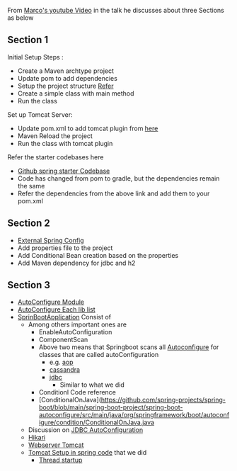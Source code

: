 From [Marco's youtube Video](https://www.youtube.com/watch?v=Ybfo8Dwactg) in the talk he discusses about three Sections as below

## Section 1
Initial Setup Steps :
- Create a Maven archtype project
- Update pom to add dependencies 
- Setup the project structure [Refer](https://stackoverflow.com/questions/10654120/error-could-not-find-or-load-main-class-in-intellij-ide)
- Create a simple class with main method
- Run the class

Set up Tomcat Server:
- Update pom.xml to add tomcat plugin from [here](https://mvnrepository.com/artifact/org.apache.tomcat.embed/tomcat-embed-core/8.5.37)
- Maven Reload the project 
- Run the class with tomcat plugin

Refer the starter codebases here 
- [Github spring starter Codebase](https://github.com/spring-projects/spring-boot/blob/main/spring-boot-project/spring-boot-starters/spring-boot-starter-tomcat/build.gradle)
- Code has changed from pom to gradle, but the dependencies remain the same
- Refer the dependencies from the above link and add them to your pom.xml

## Section 2

- [External Spring Config](https://docs.spring.io/spring-boot/reference/features/external-config.html)
- Add properties file to the project
- Add Conditional Bean creation based on the properties
- Add Maven dependency for jdbc and h2

## Section 3
- [AutoConfigure Module](https://github.com/spring-projects/spring-boot/blob/main/spring-boot-project/spring-boot-autoconfigure/build.gradle)
- [AutoConfigure Each lib list](https://github.com/spring-projects/spring-boot/tree/main/spring-boot-project/spring-boot-autoconfigure/src/main/java/org/springframework/boot/autoconfigure)
- [SprinBootApplication](https://github.com/spring-projects/spring-boot/blob/main/spring-boot-project/spring-boot-autoconfigure/src/main/java/org/springframework/boot/autoconfigure/SpringBootApplication.java) Consist of 
  - Among others important ones are 
    - EnableAutoConfiguration
    - ComponentScan
    - Above two means that Springboot scans all [Autoconfigure](https://github.com/spring-projects/spring-boot/tree/main/spring-boot-project/spring-boot-autoconfigure/src/main/java/org/springframework/boot/autoconfigure) for classes that are called autoConfiguration 
      - e.g. [aop](https://github.com/spring-projects/spring-boot/blob/main/spring-boot-project/spring-boot-autoconfigure/src/main/java/org/springframework/boot/autoconfigure/aop/AopAutoConfiguration.java)
      - [cassandra](https://github.com/spring-projects/spring-boot/blob/main/spring-boot-project/spring-boot-autoconfigure/src/main/java/org/springframework/boot/autoconfigure/cassandra/CassandraAutoConfiguration.java)
      - [jdbc](https://github.com/spring-projects/spring-boot/blob/main/spring-boot-project/spring-boot-autoconfigure/src/main/java/org/springframework/boot/autoconfigure/jdbc/DataSourceAutoConfiguration.java) 
        - Similar to what we did
    - Conditionl Code reference 
    - [ConditionalOnJava](https://github.com/spring-projects/spring-boot/blob/main/spring-boot-project/spring-boot-autoconfigure/src/main/java/org/springframework/boot/autoconfigure/condition/ConditionalOnJava.java
  - Discussion on [JDBC AutoConfiguration](https://github.com/spring-projects/spring-boot/blob/main/spring-boot-project/spring-boot-autoconfigure/src/main/java/org/springframework/boot/autoconfigure/jdbc/DataSourceAutoConfiguration.java)
  - [Hikari](https://github.com/spring-projects/spring-boot/blob/main/spring-boot-project/spring-boot-autoconfigure/src/main/java/org/springframework/boot/autoconfigure/jdbc/DataSourceConfiguration.java)
  - [Webserver Tomcat](https://github.com/spring-projects/spring-boot/blob/main/spring-boot-project/spring-boot-autoconfigure/src/main/java/org/springframework/boot/autoconfigure/web/embedded/EmbeddedWebServerFactoryCustomizerAutoConfiguration.java)
  - [Tomcat Setup in spring code](https://github.com/spring-projects/spring-boot/blob/9def6f86c9f88c405f302d9e044d5ea463cfe1f5/spring-boot-project/spring-boot/src/main/java/org/springframework/boot/web/embedded/tomcat/TomcatWebServer.java#L116) that we did 
    - [Thread startup](https://github.com/spring-projects/spring-boot/blob/9def6f86c9f88c405f302d9e044d5ea463cfe1f5/spring-boot-project/spring-boot/src/main/java/org/springframework/boot/web/embedded/tomcat/TomcatWebServer.java#L214)
